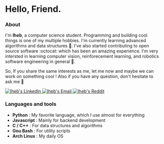 # Hello, Friend.

### About 

I'm **Iheb**, a computer science student. Programming and building cool things is one of my multiple hobbies.
I'm currently learning advanced algorithms and data structures :floppy_disk:. I've also started contributing to open source software :octocat: which has been an amazing experience.
I'm very intersted in learning computer vision, reinforecement learning, and robotics software engineering in general :robot:.

So, If you share the same interests as me, let me now and maybe we can work on something cool !
Also if you have any question, don't hesitate to ask me :rainbow:

<a href="https://www.linkedin.com/in/iheb-haboubi/">
  <img alt="Iheb's LinkedIn" src="https://img.shields.io/badge/LinkedIn-%230077B5.svg?&style=for-the-badge&logo=linkedin&logoColor=white"/>
</a>

<a href="mailto:iheb.haboubi56@gmail.com">
  <img alt="Iheb's Email" src="https://img.shields.io/badge/Email-%23D14836.svg?&style=for-the-badge&logo=gmail&logoColor=white"/>
</a>
                                                                                                                                                                                  
<a href="https://www.reddit.com/user/iheb-haboubi">
  <img alt="Iheb's Reddit" src="https://img.shields.io/badge/Reddit-%23FF4500.svg?&style=for-the-badge&logo=reddit&logoColor=white"/>
</a>


### Languages and tools

- **Python**     : My favorite language, which I use almost for everything 
- **Javascript** : Mainly for backend development  
- **C / C++**    : For data structures and algorithms
- **Gnu Bash**   : For utility scripts 
- **Arch Linux** : My daily OS 
